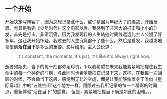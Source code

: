 
一个开始
---

开始决定写博客了，因为总想记录点什么。或许是因为年纪大了的缘故，开始反思。尤其是看完《少年时代》这个电影以后，我感到了非常大的打击和小小的启发，首先是打击，非常沉痛，因为我发现我的人生轨迹时间线远远比主人公慢了好多年，这让我开始怀疑，我过去的人生究竟都干了些什么。然后是启发，我越发地领悟到**活在当下**是多么的重要。影片结尾，主人公说道：
> It's constant, the moments, it's just, it's like it's always right now.

逝者如斯夫，当下的每一刻都弥足珍贵，所以我希望在未来我能紧紧地把握住我生命中的每一个神奇的时刻，与此同时也希望能把它记录下来，这样，在我每一次回顾的时候，不会像当下这般，感觉到无比的空虚，而是让我能够像置身于类似《星际穿越》中的“五维空间”这个地方一样，回顾过去我所记录的每一个精彩的时间点，重新体验“活在当下”的感觉。
但是，紧紧地把握当下确是如此的困难。。。